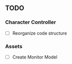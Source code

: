 ## TODO
### Character Controller
- [ ] Reorganize code structure

### Assets
- [ ] Create Monitor Model